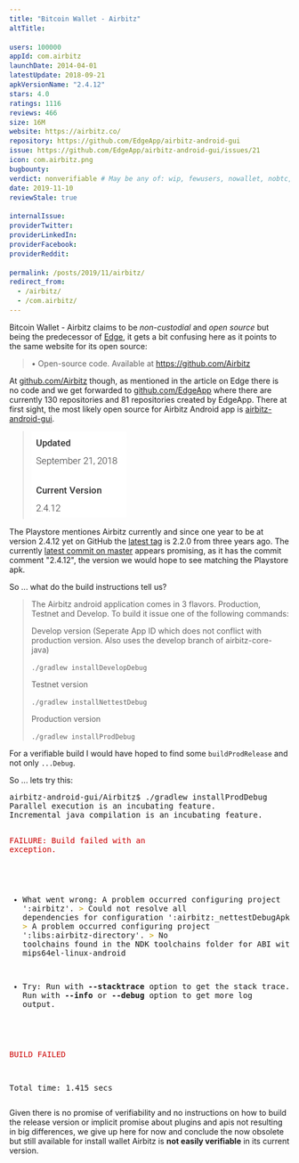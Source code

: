 ```yaml
---
title: "Bitcoin Wallet - Airbitz"
altTitle: 

users: 100000
appId: com.airbitz
launchDate: 2014-04-01
latestUpdate: 2018-09-21
apkVersionName: "2.4.12"
stars: 4.0
ratings: 1116
reviews: 466
size: 16M
website: https://airbitz.co/
repository: https://github.com/EdgeApp/airbitz-android-gui
issue: https://github.com/EdgeApp/airbitz-android-gui/issues/21
icon: com.airbitz.png
bugbounty: 
verdict: nonverifiable # May be any of: wip, fewusers, nowallet, nobtc, custodial, nosource, nonverifiable, verifiable, bounty
date: 2019-11-10
reviewStale: true

internalIssue: 
providerTwitter: 
providerLinkedIn: 
providerFacebook: 
providerReddit: 

permalink: /posts/2019/11/airbitz/
redirect_from:
  - /airbitz/
  - /com.airbitz/
---
```



Bitcoin Wallet - Airbitz
claims to be *non-custodial* and *open source* but being the predecessor of
[Edge](/edge/), it gets a bit confusing here as it points to the same website
for its open source:

> • Open-source code. Available at https://github.com/Airbitz

At [github.com/Airbitz](https://github.com/Airbitz) though, as mentioned in the
article on Edge there is no code and we get forwarded to
[github.com/EdgeApp](https://github.com/EdgeApp) where there are currently 130
repositories and 81 repositories created by EdgeApp. There at first sight, the
most likely open source for Airbitz Android app is
[airbitz-android-gui](https://github.com/EdgeApp/airbitz-android-gui).

> ![airbitz version on playstore](/images/airbitzVersionPlaystore.png)

The Playstore mentiones Airbitz currently and since one year to be at version
2.4.12 yet on GitHub the
[latest tag](https://github.com/EdgeApp/airbitz-android-gui/tags) is 2.2.0 from
three years ago. The currently
[latest commit on master](https://github.com/EdgeApp/airbitz-android-gui/commit/dab412f05bc3511374c0c8100a63740295cf68f1)
appears promising, as it has the commit comment "2.4.12", the version we would
hope to see matching the Playstore apk.

So ... what do the build instructions tell us?

> The Airbitz android application comes in 3 flavors. Production, Testnet and Develop. To build it issue one of the following commands:
>
> Develop version (Seperate App ID which does not conflict with production version. Also uses the develop branch of airbitz-core-java)
>
> `./gradlew installDevelopDebug`
>
> Testnet version
>
> `./gradlew installNettestDebug`
>
> Production version
>
> `./gradlew installProdDebug`

For a verifiable build I would have hoped to find some `buildProdRelease` and
not only `...Debug`.

So ... lets try this:

<div class="language-plaintext highlighter-rouge">
<div class="highlight">
<pre class="highlight">airbitz-android-gui/Airbitz$ ./gradlew installProdDebug
Parallel execution is an incubating feature.
Incremental java compilation is an incubating feature.

<font color="#CC0000">FAILURE: Build failed with an exception.</font>

* What went wrong:
A problem occurred configuring project &apos;:airbitz&apos;.
<font color="#C4A000">&gt; </font>Could not resolve all dependencies for configuration &apos;:airbitz:_nettestDebugApk&apos;.
   <font color="#C4A000">&gt; </font>A problem occurred configuring project &apos;:libs:airbitz-directory&apos;.
      <font color="#C4A000">&gt; </font>No toolchains found in the NDK toolchains folder for ABI with prefix: mips64el-linux-android

* Try:
Run with <b>--stacktrace</b> option to get the stack trace. Run with <b>--info</b> or <b>--debug</b> option to get more log output.

<font color="#CC0000">BUILD FAILED</font>

Total time: 1.415 secs
</pre>
</div>
</div>

Given there is no promise of verifiability and no instructions on how to build
the release version or implicit promise about plugins and apis not resulting in
big differences, we give up here for now and conclude the now obsolete but still
available for install wallet Airbitz is **not easily verifiable** in its current
version.

